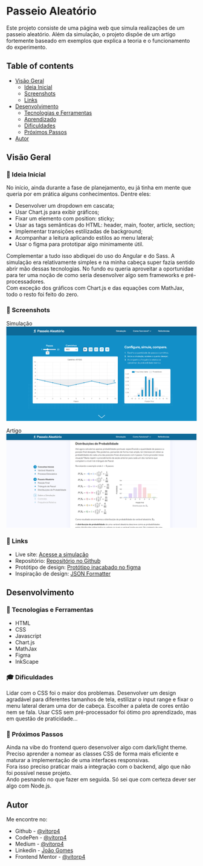 # Passeio Aleatório

Este projeto consiste de uma página web que simula realizações de um passeio aleatório. Além da simulação, o projeto dispõe de um artigo fortemente baseado em exemplos que explica a teoria e o funcionamento
do experimento. 

## Table of contents

- [Visão Geral](#visão-geral)
  - [Ideia Inicial](#-ideia-inicial)
  - [Screenshots](#-screenshots)
  - [Links](#-links)
- [Desenvolvimento](#sesenvolvimento)
  - [Tecnologias e Ferramentas](#-tecnologias-e-ferramentas)
  - [Aprendizado](#-aprendizado)
  - [Dificuldades](#-dificuldades)
  - [Próximos Passos](#-próximos-passos)
- [Autor](#autor)

## Visão Geral

### 🎯 Ideia Inicial

No início, ainda durante a fase de planejamento, eu já tinha em mente que queria por em prática alguns conhecimentos. Dentre eles:

- Desenvolver um dropdown em cascata;
- Usar Chart.js para exibir gráficos;
- Fixar um elemento com position: sticky;
- Usar as tags semânticas do HTML: header, main, footer, article, section;
- Implementar transições estilizadas de background;
- Acompanhar a leitura aplicando estilos ao menu lateral;
- Usar o figma para prototipar algo minimamente útil.

Complementar a tudo isso abdiquei do uso do Angular e do Sass. A simulação era relativamente simples e na minha cabeça super fazia sentido abrir mão dessas tecnologias. No fundo eu queria aproveitar a oportunidae para ter uma noção de como seria desenvolver algo sem frameworks e pré-processadores. \
Com exceção dos gráficos com Chart.js e das equações com MathJax, todo o resto foi feito do zero.

### 📸 Screenshots

Simulação
![screenshot1](./assets/screenshot1.PNG)

Artigo
![another_gen](./assets/screenshot2.PNG)


### 🔗 Links

- Live site: [Acesse a simulação](vitorp4.github.io/random-walk)
- Repositório: [Repositório no Github](vitorp4.github.io/random-walk)
- Protótipo de design: [Protótipo inacabado no figma](https://www.figma.com/file/0DAlZkaMiXcSbp84pWthvS/random-walk?node-id=0%3A1)
- Inspiração de design: [JSON Formatter](https://jsonformatter.curiousconcept.com/)

## Desenvolvimento

### 🔨 Tecnologias e Ferramentas

- HTML
- CSS
- Javascript
- Chart.js
- MathJax
- Figma
- InkScape

### 🎓 Dificuldades

Lidar com o CSS foi o maior dos problemas. Desenvolver um design agradável para diferentes tamanhos de tela, estilizar o input range e fixar o menu lateral deram uma dor de cabeça. Escolher a paleta de cores então nem se fala. Usar CSS sem pré-processador foi ótimo pro aprendizado, mas em questão de praticidade...


### 🔮 Próximos Passos

Ainda na vibe do frontend quero desenvolver algo com dark/light theme. Preciso aprender a nomear as classes CSS de forma mais eficiente e maturar a implementação de uma interfaces responsivas. \
Fora isso preciso praticar mais a integração com o backend, algo que não foi possível nesse projeto. \
Ando pesnando no que fazer em seguida. Só sei que com certeza dever ser algo com Node.js.

## Autor
Me encontre no:

- Github - [@vitorp4](https://github.com/vitorp4)
- CodePen - [@vitorp4](https://codepen.io/vitorp4)
- Medium - [@vitorp4](https://medium.com/@vitorp4)
- Linkedin - [João Gomes](www.linkedin.com/in/joão-vitor-da-silva-gomes-a55a211b4)
- Frontend Mentor - [@vitorp4](https://www.frontendmentor.io/profile/vitorp4)